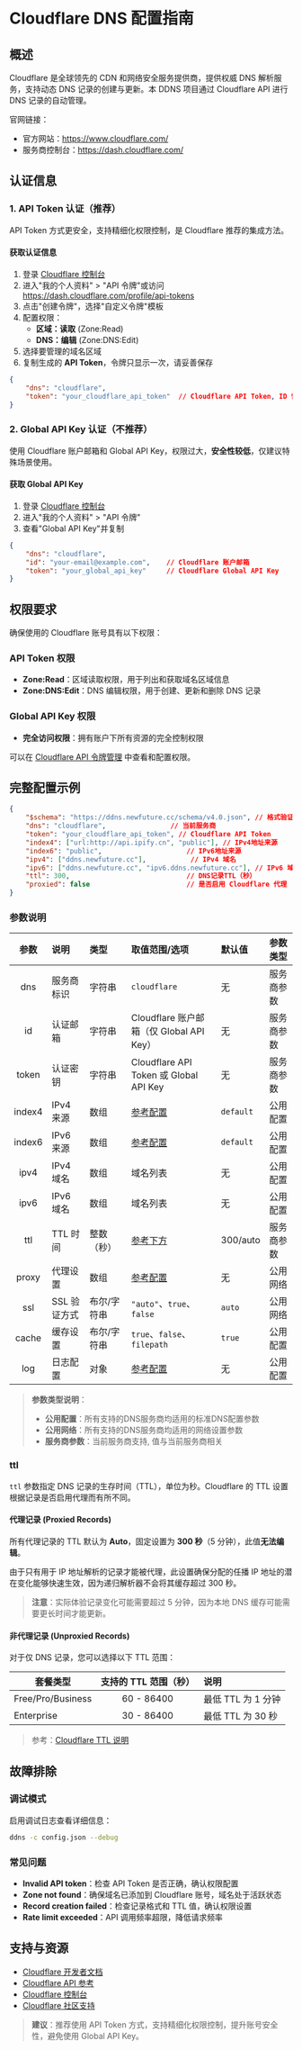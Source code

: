 # Cloudflare DNS 配置指南

## 概述

Cloudflare 是全球领先的 CDN 和网络安全服务提供商，提供权威 DNS 解析服务，支持动态 DNS 记录的创建与更新。本 DDNS 项目通过 Cloudflare API 进行 DNS 记录的自动管理。

官网链接：

- 官方网站：<https://www.cloudflare.com/>
- 服务商控制台：<https://dash.cloudflare.com/>

## 认证信息

### 1. API Token 认证（推荐）

API Token 方式更安全，支持精细化权限控制，是 Cloudflare 推荐的集成方法。

#### 获取认证信息

1. 登录 [Cloudflare 控制台](https://dash.cloudflare.com/)
2. 进入"我的个人资料" > "API 令牌"或访问 <https://dash.cloudflare.com/profile/api-tokens>
3. 点击"创建令牌"，选择"自定义令牌"模板
4. 配置权限：
   - **区域：读取** (Zone:Read)
   - **DNS：编辑** (Zone:DNS:Edit)
5. 选择要管理的域名区域
6. 复制生成的 **API Token**，令牌只显示一次，请妥善保存

```json
{
    "dns": "cloudflare",
    "token": "your_cloudflare_api_token"  // Cloudflare API Token, ID 留空或者不填
}
```

### 2. Global API Key 认证（不推荐）

使用 Cloudflare 账户邮箱和 Global API Key，权限过大，**安全性较低**，仅建议特殊场景使用。

#### 获取 Global API Key

1. 登录 [Cloudflare 控制台](https://dash.cloudflare.com/)
2. 进入"我的个人资料" > "API 令牌"
3. 查看"Global API Key"并复制

```json
{
    "dns": "cloudflare",
    "id": "your-email@example.com",    // Cloudflare 账户邮箱
    "token": "your_global_api_key"     // Cloudflare Global API Key
}
```

## 权限要求

确保使用的 Cloudflare 账号具有以下权限：

### API Token 权限

- **Zone:Read**：区域读取权限，用于列出和获取域名区域信息
- **Zone:DNS:Edit**：DNS 编辑权限，用于创建、更新和删除 DNS 记录

### Global API Key 权限

- **完全访问权限**：拥有账户下所有资源的完全控制权限

可以在 [Cloudflare API 令牌管理](https://dash.cloudflare.com/profile/api-tokens) 中查看和配置权限。

## 完整配置示例

```json
{
    "$schema": "https://ddns.newfuture.cc/schema/v4.0.json", // 格式验证
    "dns": "cloudflare",                // 当前服务商
    "token": "your_cloudflare_api_token", // Cloudflare API Token
    "index4": ["url:http://api.ipify.cn", "public"], // IPv4地址来源
    "index6": "public",                     // IPv6地址来源
    "ipv4": ["ddns.newfuture.cc"],           // IPv4 域名
    "ipv6": ["ddns.newfuture.cc", "ipv6.ddns.newfuture.cc"], // IPv6 域名
    "ttl": 300,                             // DNS记录TTL（秒）
    "proxied": false                        // 是否启用 Cloudflare 代理
}
```

### 参数说明

| 参数    | 说明         | 类型           | 取值范围/选项                       | 默认值    | 参数类型   |
| :-----: | :----------- | :------------- | :--------------------------------- | :-------- | :--------- |
| dns     | 服务商标识   | 字符串         | `cloudflare`                       | 无        | 服务商参数 |
| id      | 认证邮箱     | 字符串         | Cloudflare 账户邮箱（仅 Global API Key） | 无   | 服务商参数 |
| token   | 认证密钥     | 字符串         | Cloudflare API Token 或 Global API Key | 无  | 服务商参数 |
| index4  | IPv4 来源     | 数组           | [参考配置](../json.md#ipv4-ipv6)  | `default` | 公用配置   |
| index6  | IPv6 来源     | 数组           | [参考配置](../json.md#ipv4-ipv6)   | `default` | 公用配置   |
| ipv4    | IPv4 域名     | 数组           | 域名列表                           | 无        | 公用配置   |
| ipv6    | IPv6 域名     | 数组           | 域名列表                           | 无        | 公用配置   |
| ttl     | TTL 时间      | 整数（秒）     | [参考下方](#ttl)                    | 300/auto | 服务商参数 |
| proxy   | 代理设置      | 数组           | [参考配置](../json.md#proxy)        | 无        | 公用网络   |
| ssl     | SSL 验证方式  | 布尔/字符串    | `"auto"`、`true`、`false`            | `auto`    | 公用网络   |
| cache   | 缓存设置      | 布尔/字符串    | `true`、`false`、`filepath`        | `true`    | 公用配置   |
| log     | 日志配置      | 对象           | [参考配置](../json.md#log)             | 无        | 公用配置   |

> **参数类型说明**：  
>
> - **公用配置**：所有支持的DNS服务商均适用的标准DNS配置参数  
> - **公用网络**：所有支持的DNS服务商均适用的网络设置参数  
> - **服务商参数**：当前服务商支持, 值与当前服务商相关

### ttl

`ttl` 参数指定 DNS 记录的生存时间（TTL），单位为秒。Cloudflare 的 TTL 设置根据记录是否启用代理而有所不同。

#### 代理记录 (Proxied Records)

所有代理记录的 TTL 默认为 **Auto**，固定设置为 **300 秒**（5 分钟），此值**无法编辑**。

由于只有用于 IP 地址解析的记录才能被代理，此设置确保分配的任播 IP 地址的潜在变化能够快速生效，因为递归解析器不会将其缓存超过 300 秒。

> **注意**：实际体验记录变化可能需要超过 5 分钟，因为本地 DNS 缓存可能需要更长时间才能更新。

#### 非代理记录 (Unproxied Records)

对于仅 DNS 记录，您可以选择以下 TTL 范围：

| 套餐类型     | 支持的 TTL 范围（秒） | 说明 |
| ------------ | :-------------------: | :--- |
| Free/Pro/Business | 60 - 86400 | 最低 TTL 为 1 分钟 |
| Enterprise   | 30 - 86400 | 最低 TTL 为 30 秒 |

> 参考：[Cloudflare TTL 说明](https://developers.cloudflare.com/dns/manage-dns-records/reference/ttl/)

## 故障排除

### 调试模式

启用调试日志查看详细信息：

```sh
ddns -c config.json --debug
```

### 常见问题

- **Invalid API token**：检查 API Token 是否正确，确认权限配置
- **Zone not found**：确保域名已添加到 Cloudflare 账号，域名处于活跃状态
- **Record creation failed**：检查记录格式和 TTL 值，确认权限设置
- **Rate limit exceeded**：API 调用频率超限，降低请求频率

## 支持与资源

- [Cloudflare 开发者文档](https://developers.cloudflare.com/)
- [Cloudflare API 参考](https://developers.cloudflare.com/api/)
- [Cloudflare 控制台](https://dash.cloudflare.com/)
- [Cloudflare 社区支持](https://community.cloudflare.com/)

> **建议**：推荐使用 API Token 方式，支持精细化权限控制，提升账号安全性，避免使用 Global API Key。
